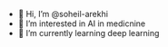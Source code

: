 - 👋 Hi, I’m @soheil-arekhi
- 👀 I’m interested in AI in medicnine
- 🌱 I’m currently learning deep learning
<!---
soheil-arekhi/soheil-arekhi is a ✨ special ✨ repository because its `README.md` (this file) appears on your GitHub profile.
You can click the Preview link to take a look at your changes.
--->
